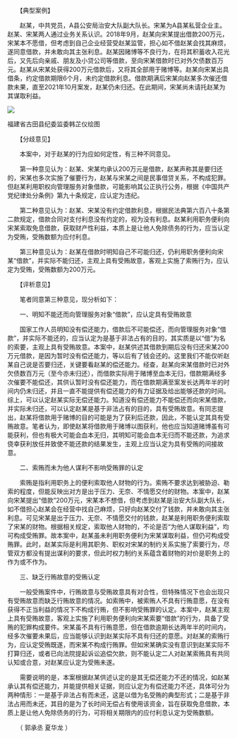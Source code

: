 　　【典型案例】

　　赵某，中共党员，A县公安局治安大队副大队长。宋某为A县某私营企业主。赵某、宋某两人通过业务关系认识。2018年9月，赵某向宋某提出借款200万元，宋某本不愿借，但考虑到自己企业经营受赵某监管，担心如不借赵某会找其麻烦，遂同意借款，并未敢向其主张利息。赵某因赌博等不良行为，在将其积蓄收入花光后，又先后向亲戚、朋友及小贷公司等借款，至向宋某借款时已对外欠债数百万元。赵某从宋某处获得200万元借款后，又将其全部用于赌博等。赵某向宋某出具借条，约定借款期限6个月，未约定借款利息。借款期满后宋某向赵某多次催还借款未果，直至2021年10月案发，赵某仍未归还。在此期间，宋某尚未请托赵某为其谋取利益。

![](https://www.ccdi.gov.cn/hdjln/ywtt/202209/W020220922378480319498.jpeg)

福建省古田县纪委监委韩芷仪绘图  

　　【分歧意见】

　　本案中，对于赵某的行为应如何定性，有三种不同意见。

　　第一种意见认为：赵某、宋某均承认200万元是借款，赵某声称其是要归还的，宋某也多次实施了催要行为，赵某与宋某之间是民事借贷关系，不构成犯罪。但赵某利用职权向管理服务对象借款，可能影响其公正执行公务，根据《中国共产党纪律处分条例》第九十条规定，应认定为违纪。

　　第二种意见认为：赵某、宋某没有约定借款利息，根据民法典第六百八十条第二款规定，借款合同对支付利息没有约定的，视为没有利息。赵某利用职务便利向宋某索取免息借款，获取财产性利益，本质上是让他人免除债务的行为，应当认定为受贿，受贿数额为应付利息。

　　第三种意见认为：赵某在借款时明知自己不可能归还，仍利用职务便利向宋某“借款”，并实际不能归还，主观上具有受贿故意，客观上实施了索贿行为，应认定为受贿，受贿数额为200万元。

　　【评析意见】

　　笔者同意第三种意见，现分析如下：

　　一、明知不能还而向管理服务对象“借款”，应认定具有受贿故意

　　国家工作人员明知没有偿还能力，借款后不可能偿还，而向管理服务对象“借款”，并实际不能还的，应当认定为是基于非法占有的目的，其实质是以“借”为名的索要，主观上具有受贿故意。本案中，赵某供述其借款到期后没有归还宋某200万元借款，是因为暂时没有偿还能力，等以后有了钱会还的。这里我们不能仅听赵某自己说是否要归还，关键要看赵某的偿还能力。经查，赵某向宋某借款时已对外欠债数百万元（至今亦未归还），而借款实际用于赌博至血本无归，借款期满经多次催要不能偿还，其供认暂时没有偿还能力，而在借款期满至案发长达两年半的时间内仍未归还，并且一直不能提供有偿还能力的有力证据及给出能够还款的时间。综上，可以认定赵某实际无偿还能力。知道没有偿还能力不能偿还而向宋某借款，并实际未归还，可以认定赵某是基于非法占有的目的，具有受贿故意。有同志提出，赵某将借款用于赌博的目的可能是为了获利后还款，因此，不能认定其具有受贿故意。笔者认为，即使赵某将借款用于赌博以图获利，他也应当知道赌博虽有可能获利，但也有极大可能会血本无归，其明知可能会血本无归而不能还款，为追求侥幸获利放任并致使不能还款的结果发生，主观上应当认定为具有受贿的间接故意。

　　二、索贿而未为他人谋利不影响受贿罪的认定

　　索贿是指利用职务上的便利索取他人财物的行为。索贿不要求达到被胁迫、勒索的程度，但能反映出对方是出于压力、无奈、不情愿交付的财物。本案中，赵某向宋某提出“借款”200万元，宋某本不想借，但考虑到赵某是治安大队副大队长，如不借担心赵某会在经营中找自己麻烦，只好向赵某交付了钱款，并未敢向其主张利息。可见宋某是出于压力、无奈、不情愿交付的钱款，赵某是利用职务便利索取了宋某的财物。根据相关规定，索取他人财物的，不论是否“为他人谋取利益”，均可构成受贿罪。故本案中，赵某虽未利用职务便利为宋某谋取利益，但仍可构成受贿罪。此时，赵某实际是利用其职务、职权对宋某的制约关系实施了索要行为，尽管双方都没有提出谋利的要求，但此时权力制约关系蕴含着财物的对价是职务上的作为或不作为。

　　三、缺乏行贿故意的受贿认定

　　一般受贿案件中，行贿故意与受贿故意具有对合性，但特殊情况下也会出现只有受贿故意而缺乏行贿故意的情况。如索贿中，被索贿人不具有行贿意愿，在没有获得不正当利益的情况下不构成行贿，但不影响受贿罪的认定。本案中，赵某主观上具有受贿故意，客观上实施了利用职务便利向宋某索要“借款”的行为，具备了受贿的犯罪构成要件。宋某虽不具有行贿意愿，但在借款逾期长达两年半的时间内，经多次催要未果后，应当能够认识到赵某实际不具有归还的意愿。对赵某的索贿行为，应认定受贿既遂，而宋某不构成行贿罪。但如宋某确实没有意识到赵某实际不打算归还，或者已向法院提起诉讼追偿欠款，则不能认定二人对赵某索贿具有共同认知或合意，对赵某应认定为受贿未遂。

　　需要说明的是，本案根据赵某供述认定的是其无偿还能力不还的情况，如赵某承认其有偿还能力，并能提供相关证据，则应认定为有偿还能力不还，具体可分为两种情形：一是基于非法占有而未还，这是以借为名受贿的典型形式；二是基于非法占用而未还，其目的是为了长时间无偿占有使用该资金，旨在获取免息借款，本质上是让他人免除债务的行为，可将相关期限内的应付利息认定为受贿数额。

　　（ 郭承丞 夏华龙 ）